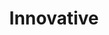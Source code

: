 ---
title: "Innovative"
type: "role"
tagline: "I devise new methods and ideas to deliver greater value."
definitions:
  - "Identifies a range of new ideas designed to improve performance."
  - "Open to change and the ideas of others."
  - "Encourages innovative thinking."
  - "Able to implement and test new ideas."
  - "Evaluates benefit of change, measuring the results and adjusting accordingly."
positives: 
  - "Identifies multiple new ideas on a regular basis."
  - "Implements new ideas as a matter of course."
  - "Works with team members across departments to identify new opportunities following problems."
  - "Facilitates brainstorming sessions to identify ideas and concepts."
negatives:
  - "Cannot identify obvious improvements."
  - "Ideas have a negative effect on the underlying problem."
  - "Avoids risk and fears failure."
  - "Shows little interest in supporting Ibcos to develop and grow."
---